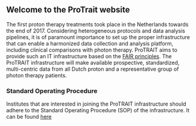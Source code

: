 ## Welcome to the ProTrait website
The first proton therapy treatments took place in the Netherlands towards the end of 2017. Considering heterogeneous protocols and data analysis pipelines, it is of paramount importance to set up the proper infrastructure that can enable a harmonized data collection and analysis platform, including clinical comparisons with photon therapy. 
ProTRAIT aims to provide such an IT infrastructure based on the [FAIR principles](https://www.go-fair.org/fair-principles/). 
The ProTRAIT infrastructure will make available prospective, standardized, multi-centric data from all Dutch proton and a representative group of photon therapy patients.



### Standard Operating Procedure

Institutes that are interested in joining the ProTRAIT infrastructure should adhere to the Standard Operating Procedure (SOP) of the infrastructure. It can be found [here](https://docs.google.com/document/d/1hkW8ksyPkkTZlJYJNpCoaNgPOQjwOqUvcCb3xnyUn_M/edit?usp=sharing)

